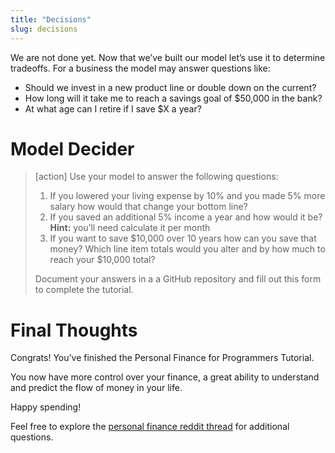 ```yaml
---
title: "Decisions"
slug: decisions
---
```


We are not done yet. Now that we’ve built our model let’s use it to determine tradeoffs. For a business the model may answer questions like:

* Should we invest in a new product line or double down on the current?
* How long will it take me to reach a savings goal of $50,000 in the bank?
* At what age can I retire if I save $X a year?

# Model Decider

>[action]
> Use your model to answer the following questions:
>
> 1. If you lowered your living expense by 10% and you made 5% more salary how would that change your bottom line?
> 1. If you saved an additional 5% income a year and how would it be? **Hint:** you’ll need calculate it per month
> 1. If you want to save $10,000 over 10 years how can you save that money? Which line item totals would you alter and by how much to reach your $10,000 total?
>
> Document your answers in a a GitHub repository and fill out this form to complete the tutorial.

# Final Thoughts

Congrats! You’ve finished the Personal Finance for Programmers Tutorial.

You now have more control over your finance, a great ability to understand and predict the flow of money in your life.

Happy spending!  

Feel free to explore the [personal finance reddit thread](https://www.reddit.com/r/personalfinance/) for additional questions.
